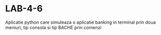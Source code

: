 # LAB-4-6
Aplicatie python care simuleaza o aplicatie banking in terminal prin doua meniuri, tip consola si tip BACHE prin comenzi

